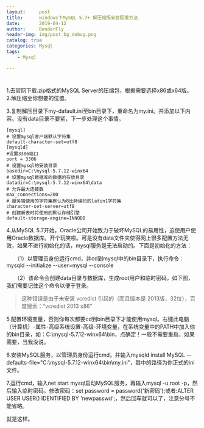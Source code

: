 ```yaml
---
layout:     post
title:      windows下MySQL 5.7+ 解压缩版安装配置方法
date:       2019-04-12
author:     BenderFly
header-img: img/post_bg_debug.png
catalog: true
categories: Mysql
tags:
    - Mysql

---
```


#
1.去官网下载.zip格式的MySQL Server的压缩包，根据需要选择x86或x64版。
2.解压缩至你想要的位置。

3.复制解压目录下my-dafault.ini至bin目录下，重命名为my.ini。并添加以下内容。没有data目录不要紧，下一步处理这个事情。
```
[mysql]
# 设置mysql客户端默认字符集
default-character-set=utf8 
[mysqld]
#设置3306端口
port = 3306 
# 设置mysql的安装目录
basedir=C:\mysql-5.7.12-winx64
# 设置mysql数据库的数据的存放目录
datadir=C:\mysql-5.7.12-winx64\data
# 允许最大连接数
max_connections=200
# 服务端使用的字符集默认为8比特编码的latin1字符集
character-set-server=utf8
# 创建新表时将使用的默认存储引擎
default-storage-engine=INNODB
```
4.从MySQL 5.7开始，Oracle公司开始致力于破坏MySQL的易用性，迫使用户使用Oracle数据库。开个玩笑啦。可是没有data文件夹使得网上很多配置方法无效，如果不进行初始化的话，mysql服务是无法启动的。下面是初始化的方法：

　　（1）以管理员身份运行cmd，并cd到mysql中的bin目录下，执行命令：mysqld --initialize --user=mysql --console

　　（2）该命令会创建data目录与数据库，生成root用户和临时密码，如下图，我们需要记住这个命令以便于登录。


> 这种错误是由于未安装 vcredist 引起的（而且版本是 2013版，32位），百度搜索：“vcredist 2013 x86”   

5.配置环境变量，否则你每次都要cd到bin目录下才能使用mysql。右键此电脑（计算机）-属性-高级系统设置-高级-环境变量，在系统变量中的PATH中加入你的bin目录，如：C:\mysql-5.7.12-winx64\bin，点确定！一般不需要重启，如果需要，当我没说。

6.安装MySQL服务，以管理员身份运行cmd，并输入mysqld install MySQL --defaults-file="C:\mysql-5.7.12-winx64\bin\my.ini"，其中的路径为你正式的ini文件。

7.运行cmd，输入net start mysql启动MySQL服务，再输入mysql -u root -p，然后输入临时密码。修改密码：set password = password('新密码');或者:ALTER USER USER() IDENTIFIED BY 'newpasswd';，然后回车就可以了，注意分号不能省略。

就是这样。
